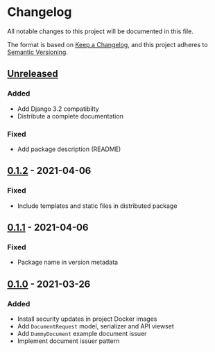 # Changelog

All notable changes to this project will be documented in this file.

The format is based on [Keep a
Changelog](https://keepachangelog.com/en/1.0.0/), and this project adheres to
[Semantic Versioning](https://semver.org/spec/v2.0.0.html).

## [Unreleased]

### Added

- Add Django 3.2 compatibilty 
- Distribute a complete documentation

### Fixed

- Add package description (README)

## [0.1.2] - 2021-04-06

### Fixed

- Include templates and static files in distributed package

## [0.1.1] - 2021-04-06

### Fixed

- Package name in version metadata

## [0.1.0] - 2021-03-26

### Added

- Install security updates in project Docker images
- Add `DocumentRequest` model, serializer and API viewset
- Add `DummyDocument` example document issuer
- Implement document issuer pattern

[unreleased]: https://github.com/openfun/marion/compare/v0.1.2...master
[0.1.2]: https://github.com/openfun/marion/compare/v0.1.1...v0.1.2
[0.1.1]: https://github.com/openfun/marion/compare/v0.1.0...v0.1.1
[0.1.0]: https://github.com/openfun/marion/compare/ebaa308...v0.1.0
